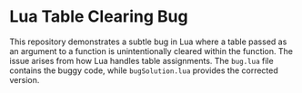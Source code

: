 # Lua Table Clearing Bug

This repository demonstrates a subtle bug in Lua where a table passed as an argument to a function is unintentionally cleared within the function.  The issue arises from how Lua handles table assignments.  The `bug.lua` file contains the buggy code, while `bugSolution.lua` provides the corrected version.